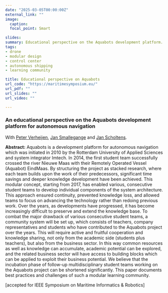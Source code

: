 ```yaml
---
date: "2025-03-05T00:00:00Z"
external_link: ""
image:
  caption: 
  focal_point: Smart

slides: 
summary: Educational perspective on the Aquabots development platform. With Peter Verheijen, Jan Smallegange and Jan Scholtens [accepted]
tags:
- drone
- modular design
- control center
- autonomous shipping
- learning community

title: Educational perspective on Aquabots
url_code: "https://maritimesymposium.eu/"
url_pdf: ""
url_slides: ""
url_video: ""

---
```


<h3> An educational perspective on the Aquabots development platform for autonomous navigation </h3> 

With [Peter Verheijen](https://www.linkedin.com/in/peter-verheijen-96b8a1a), [Jan Smallegange](https://www.linkedin.com/in/jan-smallegange-9996777/) and [Jan Scholtens](https://www.linkedin.com/in/jan-scholtens-93a316aa/).

<b>Abstract:</b>
	Aquabots is a development platform for autonomous navigation which was initiated in 2010 by the Rotterdam University of Applied Sciences and system integrator Imtech. In 2014, the first student team successfully crossed the river Nieuwe Maas with their Remotely Operated Vessel (Aquabot) EindMaas. By structuring the project as stacked research, where each team builds upon the work of their predecessors, significant time savings and deeper knowledge development have been achieved. This modular concept, starting from 2017, has enabled various, consecutive student teams to develop individual components of the system architecture. This approach ensured continuity, prevented knowledge loss, and allowed teams to focus on advancing the technology rather than redoing previous work. Over the years, as developments have progressed, it has become increasingly difficult to preserve and extend the knowledge base. To combat the major drawback of various consecutive student teams, a community system will be set up, which consists of teachers, company representatives and students who have contributed to the Aquabots project over the years. This will require active and fruitful cooperation and knowledge sharing, not only from the academic side (students plus teachers), but also from the business sector. In this way common resources as well as knowledge can accumulate, academic potential can be explored, and the related business sector will have access to building blocks which can be applied to exploit their business potential. We believe that the incubation phase of follow-up multidisciplinary student teams working on the Aquabots project can be shortened significantly. This paper documents best practices and challenges of such a modular learning community. 

[accepted for IEEE Symposium on Maritime Informatics & Robotics] 

